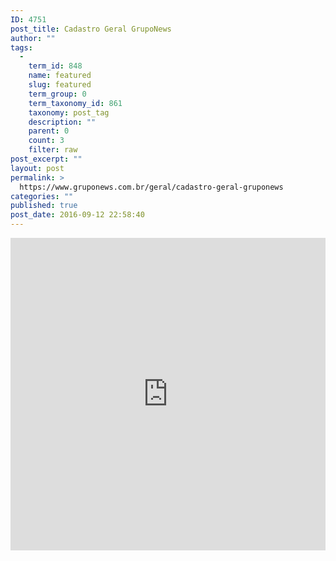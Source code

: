 ```yaml
---
ID: 4751
post_title: Cadastro Geral GrupoNews
author: ""
tags:
  - 
    term_id: 848
    name: featured
    slug: featured
    term_group: 0
    term_taxonomy_id: 861
    taxonomy: post_tag
    description: ""
    parent: 0
    count: 3
    filter: raw
post_excerpt: ""
layout: post
permalink: >
  https://www.gruponews.com.br/geral/cadastro-geral-gruponews
categories: ""
published: true
post_date: 2016-09-12 22:58:40
---
```

<iframe src="https://docs.google.com/forms/d/e/1FAIpQLSfjLf8Vk74lbyfoTAtFDIUh-NjvBvMTg--6TVDJPniwyeaazw/viewform?embedded=true" width="100%" height="500" frameborder="0" marginheight="0" marginwidth="0">Cadastre-se para receber áudios, vídeos, artigos, notícias e agilize sua inscrição para os próximos encontros.</iframe>